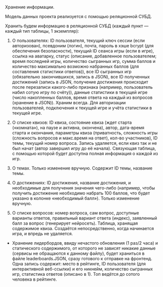 Хранение информации.

Модель данных проекта реализуется с помощью реляционной СУБД.

Хранить будем информацию в реляционной СУБД (каждый пункт — каждый тип таблицы, 1 экземпляр):
1) О пользователях: ID пользователя, текущий ключ сессии (если авторизован), псевдоним (логин), почта, пароль в хэше bcrypt (для обеспечения безопасности), текущий ID сеанса игры (если в игре), ссылка на аватарку, статус (описание, добавленное пользователем; время последней игры, количество сыгранных игр, сумма баллов и количество максимально возможно набранных баллов (для составления статистики ответов)), все ID сыгранных игр (обязательно закончившихся, запись в JSON), все ID полученных достижений (запись в JSON, получение достижения происходит после перезаписи какого-либо признака (например, пользователь набил сотую игру по счёту)), данные статистики в текущей игре (число накопленных баллов, время ответа на каждый из вопросов (хранение в JSON)).
Храним всегда. Для авторизации пользователей, подключения к текущей игре и учёта статистики в текущей игре.

2) О списке квизов: ID квиза, состояние квиза (ждет старта («комната»), на паузе и активна, окончена), автор, дата-время старта и окончания, параметры квиза (приватность, сложность игры (сложность вопросов и макс.время на ответ), кол-во участников), ID темы, текущий номер вопроса.
Запись удаляется, если квиз так и не был начат (автор завершил игру до её начала). Связующая таблица, с помощью которой будет доступна полная информация о каждой из игр.

3) О темах. Только изменение вручную. Содержит ID темы, название темы.

4) О достижениях: ID достижения, название достижения, и необходимые для получения значения чего-либо (например, чтобы получить достижение необходимо набрать 100 баллов, что будет указано в колонке «необходимый балл»). Только изменение вручную.

5) О списке вопросов: номер вопроса, сам вопрос, доступные варианты ответов, правильный вариант ответа (индекс), заявленный балл за вопрос (генерирует нейросеть).
Таблица, хранящая содержимое квиза. Создаётся непосредственно, когда начинается игра, и впредь не удаляется.

- Хранение лидербордов, ввиду нечастого обновления (1 раз/2 часа) и статического содержимого, от которого не зависят никакие данные (сервисы не обращаются к данному файлу), будет храниться в файле leaderboards.JSON, сразу готового к отправке на фронтенд. Одна запись содержит: место в рейтинге, ID пользователя (для интерактивной веб-ссылки) и его никнейм, количество сыгранных игр, статистика ответов (описано в 1). Топ ведётся до сотого человека в рейтинге.
